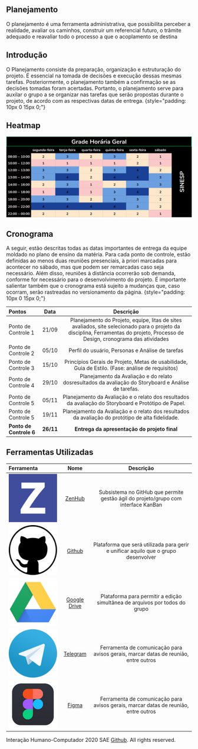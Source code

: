 
Planejamento
---------------

O planejamento é uma ferramenta administrativa, que possibilita perceber
a realidade, avaliar os caminhos, construir um referencial futuro, o
trâmite adequado e reavaliar todo o processo a que o acoplamento se
destina

Introdução 
---------------

 O Planejamento consiste da preparação, organização e estruturação do projeto. É essencial na tomada de decisões e execução dessas mesmas tarefas. Posteriormente, o planejamento também a confirmação se as decisões tomadas foram acertadas. Portanto, o planejamento serve para auxilar o grupo a se organizar nas tarefas que serão propostas durante o projeto, de acordo com as respectivas datas de entrega. {style="padding: 10px 0 15px 0;"}

Heatmap 
---------------

![heatmap](./images/heatmap.png)

Cronograma 
---------------

 A seguir, estão descritas todas as datas importantes de entrega da equipe moldado no plano de ensino da matéria. Para cada ponto de controle, estão definidas ao menos duas reuniões presenciais, à priori marcadas para acontecer no sábado, mas que podem ser remarcadas caso seja necessário. Além disso, reuniões à distância ocorrerão sob demanda, conforme for necessário para o desenvolvimento do projeto. É importante salientar também que o cronograma está sujeito a mudanças que, caso ocorram, serão rastreadas no versionamento da página. {style="padding: 10px 0 15px 0;"}

  Pontos  | Data |  Descrição 
  :--------- | :------: | :-------:
  Ponto de Controle 1 | 21/09 | Planejamento do Projeto, equipe, litas de sites avaliados, site selecionado para o projeto da disciplina, Ferramentas do projeto, Processo de Design, cronograma das atividades 
  Ponto de Controle 2 | 05/10 | Perfil do usuário, Personas e Análise de tarefas
  Ponto de Controle 3 | 15/10 |Princípios Gerais de Projeto, Metas de usabilidade, Guia de Estilo. (Fase: análise de requisitos)
  Ponto de Controle 4 | 29/10 | Planejamento da Avaliação e do relato dosresultados da avaliação do Storyboard e Análise de tarefas.
  Ponto de Controle 5 | 05/11 | Planejamento da Avaliação e o relato dos resultados da avaliação do Storyboard e Protótipo de Papel.
  Ponto de Controle 5 | 19/11 | Planejamento da Avaliação e o relato dos resultados da avaliação do protótipo de alta fidelidade.
  **Ponto de Controle 6** | **26/11** | **Entrega da apresentação do projeto final**

Ferramentas Utilizadas 
---------------
  Ferramenta  | Nome |  Descrição 
  :--------- | :------: | :-------:
  ![logo zenhub](./images/ZenHub_logo.png) | [ZenHub](https://www.zenhub.com) | Subsistema no GitHub que permite gestão ágil do projeto/grupo com interface KanBan
  ![logo GitHub](./images/GitHub_logo.png) | [Github](https://github.com/) | Plataforma que será utilizada para gerir e unificar aquilo que o grupo desenvolver
  ![logo Drive](./images/GoogleDrive_logo.png) | [Google Drive](https://www.google.com/intl/pt-BR/drive/) | Plataforma para permitir a edição simultânea de arquivos por todos do grupo
   ![logo telegram](./images/Telegram_logo.png) | [Telegram](https://web.telegram.org/#/login)| Ferramenta de comunicação para avisos gerais, marcar datas de reunião, entre outros
    ![logo Figma](./images/Figma.jpeg) | [Figma](https://www.figma.com/)| Ferramenta de comunicação para avisos gerais, marcar datas de reunião, entre outros

Interação Humano-Computador 2020 SAE
[Github](https://github.com/Interacao-Humano-Computador/2020.1-SAE/).
All rights reserved. 